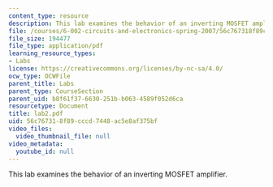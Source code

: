 ```yaml
---
content_type: resource
description: This lab examines the behavior of an inverting MOSFET amplifier.
file: /courses/6-002-circuits-and-electronics-spring-2007/56c767318f89cccd7448ac5e8af375bf_lab2.pdf
file_size: 194477
file_type: application/pdf
learning_resource_types:
- Labs
license: https://creativecommons.org/licenses/by-nc-sa/4.0/
ocw_type: OCWFile
parent_title: Labs
parent_type: CourseSection
parent_uid: b8f61f37-6630-251b-b063-4589f052d6ca
resourcetype: Document
title: lab2.pdf
uid: 56c76731-8f89-cccd-7448-ac5e8af375bf
video_files:
  video_thumbnail_file: null
video_metadata:
  youtube_id: null
---
```

This lab examines the behavior of an inverting MOSFET amplifier.